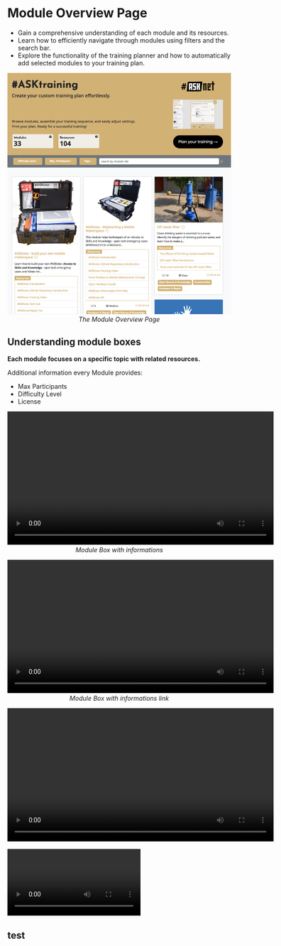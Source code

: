 # Module Overview Page

+ Gain a comprehensive understanding of each module and its resources.
+ Learn how to efficiently navigate through modules using filters and the search bar.
+ Explore the functionality of the training planner and how to automatically add selected modules to your training plan.

<p align="center" width="100%"><img width="600" src="images/module_overview_page/module_overview.png" alt="Module Overview Page"/><br><em>The Module Overview Page</em></p>

## Understanding module boxes
__Each module focuses on a specific topic with related resources.__

Additional information every Module provides:
+ Max Participants
+ Difficulty Level
+ License

<p align="center" width="100%">
<video width="600" <source src="images/module_overview_page/module-topic_additional_info.mov"></source></video>
<br><em>Module Box with informations</em></p>

<p align="center" width="100%">
<video width="600" <source src="https://github.com/walthierer/webinar_1-ASKtraining/blob/main/images/module_overview_page/module-topic_additional_info.mov"></source></video>
<br><em>Module Box with informations link</em></p>

<video src="https://github.com/walthierer/webinar_1-ASKtraining/blob/main/images/module_overview_page/module-topic_additional_info.mov" width=600></video>

<video src="images/module_overview_page/module-topic_additional_info.mov" width=300></video>


## test
